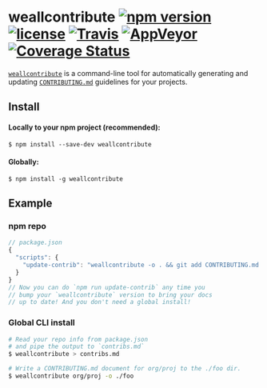 # weallcontribute [![npm version](https://img.shields.io/npm/v/weallcontribute.svg)](https://npm.im/weallcontribute) [![license](https://img.shields.io/npm/l/weallcontribute.svg)](https://npm.im/weallcontribute) [![Travis](https://img.shields.io/travis/wealljs/weallcontribute.svg)](https://travis-ci.org/wealljs/weallcontribute) [![AppVeyor](https://ci.appveyor.com/api/projects/status/github/wealljs/weallcontribute?svg=true)](https://ci.appveyor.com/project/wealljs/weallcontribute) [![Coverage Status](https://coveralls.io/repos/github/wealljs/weallcontribute/badge.svg?branch=latest)](https://coveralls.io/github/wealljs/weallcontribute?branch=latest)

[`weallcontribute`](https://npm.im/weallcontribute) is a command-line tool for automatically generating and updating [`CONTRIBUTING.md`](https://github.com/blog/1184-contributing-guidelines) guidelines for your projects.

## Install

#### Locally to your npm project (recommended):

`$ npm install --save-dev weallcontribute`

#### Globally:

`$ npm install -g weallcontribute`

## Example

### npm repo
```javascript
// package.json
{
  "scripts": {
    "update-contrib": "weallcontribute -o . && git add CONTRIBUTING.md && git commit -m 'docs(contributing): updated CONTRIBUTING.md'"
  }
}
// Now you can do `npm run update-contrib` any time you
// bump your `weallcontribute` version to bring your docs
// up to date! And you don't need a global install!
```

### Global CLI install
```sh
# Read your repo info from package.json 
# and pipe the output to `contribs.md`
$ weallcontribute > contribs.md

# Write a CONTRIBUTING.md document for org/proj to the ./foo dir.
$ weallcontribute org/proj -o ./foo
```
